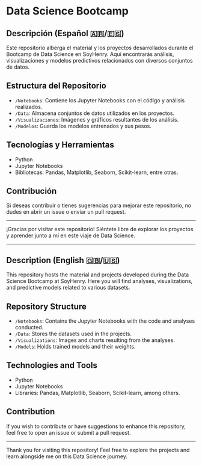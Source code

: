 # Data Science Bootcamp

## Descripción (Español 🇦🇷/🇪🇸)
Este repositorio alberga el material y los proyectos desarrollados durante el Bootcamp de Data Science en SoyHenry. Aquí encontrarás análisis, visualizaciones y modelos predictivos relacionados con diversos conjuntos de datos.

## Estructura del Repositorio
- `/Notebooks`: Contiene los Jupyter Notebooks con el código y análisis realizados.
- `/Data`: Almacena conjuntos de datos utilizados en los proyectos.
- `/Visualizaciones`: Imágenes y gráficos resultantes de los análisis.
- `/Modelos`: Guarda los modelos entrenados y sus pesos.

## Tecnologías y Herramientas
- Python
- Jupyter Notebooks
- Bibliotecas: Pandas, Matplotlib, Seaborn, Scikit-learn, entre otras.

## Contribución
Si deseas contribuir o tienes sugerencias para mejorar este repositorio, no dudes en abrir un issue o enviar un pull request.

---

¡Gracias por visitar este repositorio! Siéntete libre de explorar los proyectos y aprender junto a mí en este viaje de Data Science.

---

## Description (English 🇬🇧/🇺🇸)
This repository hosts the material and projects developed during the Data Science Bootcamp at SoyHenry. Here you will find analyses, visualizations, and predictive models related to various datasets.

## Repository Structure
- `/Notebooks`: Contains the Jupyter Notebooks with the code and analyses conducted.
- `/Data`: Stores the datasets used in the projects.
- `/Visualizations`: Images and charts resulting from the analyses.
- `/Models`: Holds trained models and their weights.

## Technologies and Tools
- Python
- Jupyter Notebooks
- Libraries: Pandas, Matplotlib, Seaborn, Scikit-learn, among others.

## Contribution
If you wish to contribute or have suggestions to enhance this repository, feel free to open an issue or submit a pull request.

---

Thank you for visiting this repository! Feel free to explore the projects and learn alongside me on this Data Science journey.
